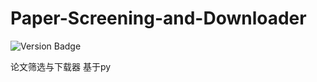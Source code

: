 # Paper-Screening-and-Downloader

![Version Badge](https://img.shields.io/badge/Version-1.0.0-green.svg)


论文筛选与下载器 基于py
